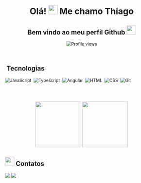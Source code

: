 <h1 align="center">Olá! <img src="https://raw.githubusercontent.com/kaueMarques/kaueMarques/master/hi.gif" height="30px"> Me chamo Thiago</h1>
<h2 align="center">Bem vindo ao meu perfil Github <img src="https://emojipedia-us.s3.amazonaws.com/source/noto-emoji-animations/344/rocket_1f680.gif" height="30px"></h2>
<p align="center"> <img src="https://komarev.com/ghpvc/?username=Thiago-santos-S&color=red" alt="Profile views" /> </p>

<br>

##  &nbsp;Tecnologias

![JavaScript](https://img.shields.io/badge/JavaScript-323330?style=for-the-badge&logo=javascript&logoColor=F7DF1E)&nbsp;
![Typescript](https://img.shields.io/badge/TypeScript-007ACC?style=for-the-badge&logo=typescript&logoColor=white)&nbsp;
![Angular](https://img.shields.io/badge/Angular-DD0031?style=for-the-badge&logo=angular&logoColor=white)&nbsp;
![HTML](https://img.shields.io/badge/HTML5-E34F26?style=for-the-badge&logo=html5&logoColor=white)&nbsp;
![CSS](https://img.shields.io/badge/CSS3-1572B6?style=for-the-badge&logo=css3&logoColor=white)&nbsp;
![Git](https://img.shields.io/badge/GIT-E44C30?style=for-the-badge&logo=git&logoColor=white)&nbsp;

<br><br>

<div align="center">
  <img height="150em" src="https://github-readme-stats.vercel.app/api?username=Thiago-santos-S&show_icons=true&theme=github_dark"/>
  <img height="150em" src="https://github-readme-stats.vercel.app/api/top-langs/?username=Thiago-santos-S&layout=compact&langs_count=7&theme=github_dark"/>
</div>

<h2 align="left"><img src="https://emojipedia-us.s3.amazonaws.com/source/microsoft-teams/337/handshake_1f91d.png" height="30px"> Contatos </h2>

<div>
  <a href="https://instagram.com/thiago_s.s" target="_blank"><img src="https://img.shields.io/badge/-Instagram-%23E4405F?style=for-the-badge&logo=instagram&logoColor=white" target="_blank"></a>
  <a href="https://www.linkedin.com/in/" target="_blank"><img src="https://img.shields.io/badge/-LinkedIn-%230077B5?style=for-the-badge&logo=linkedin&logoColor=white" target="_blank"></a>   
</div>
